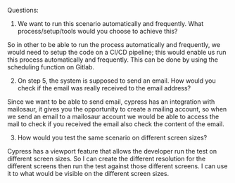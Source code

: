 Questions:

1. We want to run this scenario automatically and frequently. What process/setup/tools would you choose to achieve this?


So in other to be able to run the process automatically and frequently, we would need to setup the code on a CI/CD pipeline; this would enable us run this process automatically and frequently. This can be done by using  the scheduling function on Gitlab.


2. On step 5, the system is supposed to send an email. How would you check if the email was really received to the email address?


Since we want to be able to send email, cypress has an integration with mailosaur, it gives you the opportunity to create a mailing account, so when we send an email to a mailosaur account we would be able to access the mail to check if you received the email also check the content of the email.


3. How would you test the same scenario on different screen sizes?


Cypress has a viewport feature that allows the developer run the test on different screen sizes. So I can create the different resolution for the different screens then run the test against those different screens. I can use it to what would be visible on the different screen sizes.
